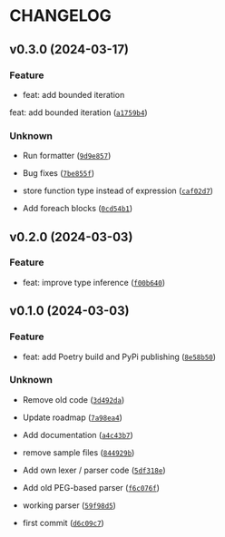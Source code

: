 # CHANGELOG



## v0.3.0 (2024-03-17)

### Feature

* feat: add bounded iteration

feat: add bounded iteration ([`a1759b4`](https://github.com/eugene-prout/yatla/commit/a1759b49af24cd050a06eeabb19b8f4dc48743ca))

### Unknown

* Run formatter ([`9d9e857`](https://github.com/eugene-prout/yatla/commit/9d9e85771c136ce67d4a9d4263f179bb5f1a2572))

* Bug fixes ([`7be855f`](https://github.com/eugene-prout/yatla/commit/7be855f4f683e5c85c93988dd4479b3f54c7eddd))

* store function type instead of expression ([`caf02d7`](https://github.com/eugene-prout/yatla/commit/caf02d7215d734a4a03aefcdaf80b1df027d91c8))

* Add foreach blocks ([`0cd54b1`](https://github.com/eugene-prout/yatla/commit/0cd54b1a26766de4acb3eb911af4d1cfb4e9f3b1))


## v0.2.0 (2024-03-03)

### Feature

* feat: improve type inference ([`f00b640`](https://github.com/eugene-prout/yatla/commit/f00b640ed01bb165c472985eb8fb89d359490bf4))


## v0.1.0 (2024-03-03)

### Feature

* feat: add Poetry build and PyPi publishing ([`8e58b50`](https://github.com/eugene-prout/yatla/commit/8e58b50db0fc590262845e5bd65ae651f0508ffa))

### Unknown

* Remove old code ([`3d492da`](https://github.com/eugene-prout/yatla/commit/3d492daec6e60180589ca836cf7ba93ee9966ea6))

* Update roadmap ([`7a98ea4`](https://github.com/eugene-prout/yatla/commit/7a98ea4b27a743da259c1f9b3d79a01473722308))

* Add documentation ([`a4c43b7`](https://github.com/eugene-prout/yatla/commit/a4c43b7f724bb34b1aedc574776f39b9db98e60d))

* remove sample files ([`844929b`](https://github.com/eugene-prout/yatla/commit/844929b436fd094aa0a3a3a4fd34129ff450f484))

* Add own lexer / parser code ([`5df318e`](https://github.com/eugene-prout/yatla/commit/5df318e72b2a74bcf8bdb32fc93ef79228f4ed38))

* Add old PEG-based parser ([`f6c076f`](https://github.com/eugene-prout/yatla/commit/f6c076f5be0d0d390c8dd334ed83739caca91466))

* working parser ([`59f98d5`](https://github.com/eugene-prout/yatla/commit/59f98d500691f5edb474d92338e58068d8cfb9fb))

* first commit ([`d6c09c7`](https://github.com/eugene-prout/yatla/commit/d6c09c74b7521097f8a070a36f15013be1495fb9))
